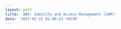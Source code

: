 ```yaml
---
layout: post
title: 'AWS: Identity and Access Management (IAM)'
date: '2023-02-22 01:00:22 +0530'
---
```


